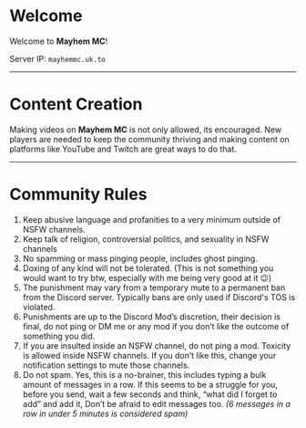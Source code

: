 # Welcome
Welcome to **Mayhem MC**!

Server IP: `mayhemmc.uk.to`

---
# Content Creation
Making videos on **Mayhem MC** is not only allowed, its encouraged. New players are needed to keep the community thriving and making content on platforms like YouTube and Twitch are great ways to do that.

---
# Community Rules
1. Keep abusive language and profanities to a very minimum outside of NSFW channels.
2. Keep talk of religion, controversial politics, and sexuality in NSFW channels
3. No spamming or mass pinging people, includes ghost pinging.
4. Doxing of any kind will not be tolerated. (This is not something you would want to try btw, especially with me being very good at it 😉)
5. The punishment may vary from a temporary mute to a permanent ban from the Discord server. Typically bans are only used if Discord's TOS is violated.
6. Punishments are up to the Discord Mod’s discretion, their decision is final, do not ping or DM me or any mod if you don’t like the outcome of something you did.
7. If you are insulted inside an NSFW channel, do not ping a mod. Toxicity is allowed inside NSFW channels. If you don’t like this, change your notification settings to mute those channels.
8. Do not spam. Yes, this is a no-brainer, this includes typing a bulk amount of messages in a row. If this seems to be a struggle for you, before you send, wait a few seconds and think, “what did I forget to add” and add it, Don’t be afraid to edit messages too. _(6 messages in a row in under 5 minutes is considered spam)_
